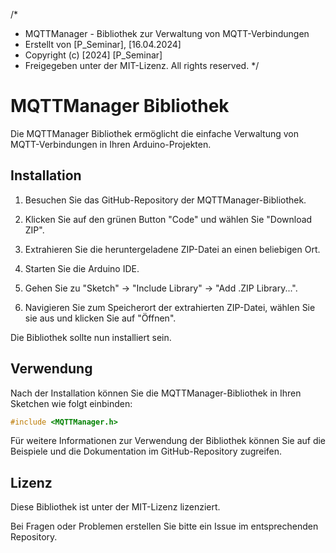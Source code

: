 /*
 * MQTTManager - Bibliothek zur Verwaltung von MQTT-Verbindungen
 * Erstellt von [P_Seminar], [16.04.2024]
 * Copyright (c) [2024] [P_Seminar]
 * Freigegeben unter der MIT-Lizenz. All rights reserved.
 */

# MQTTManager Bibliothek

Die MQTTManager Bibliothek ermöglicht die einfache Verwaltung von MQTT-Verbindungen in Ihren Arduino-Projekten.

## Installation

1. Besuchen Sie das GitHub-Repository der MQTTManager-Bibliothek.

2. Klicken Sie auf den grünen Button "Code" und wählen Sie "Download ZIP".

3. Extrahieren Sie die heruntergeladene ZIP-Datei an einen beliebigen Ort.

4. Starten Sie die Arduino IDE.

5. Gehen Sie zu "Sketch" -> "Include Library" -> "Add .ZIP Library...".

6. Navigieren Sie zum Speicherort der extrahierten ZIP-Datei, wählen Sie sie aus und klicken Sie auf "Öffnen".

Die Bibliothek sollte nun installiert sein.

## Verwendung

Nach der Installation können Sie die MQTTManager-Bibliothek in Ihren Sketchen wie folgt einbinden:

```cpp
#include <MQTTManager.h>
```

Für weitere Informationen zur Verwendung der Bibliothek können Sie auf die Beispiele und die Dokumentation im GitHub-Repository zugreifen.


## Lizenz

Diese Bibliothek ist unter der MIT-Lizenz lizenziert. 

Bei Fragen oder Problemen erstellen Sie bitte ein Issue im entsprechenden Repository.
